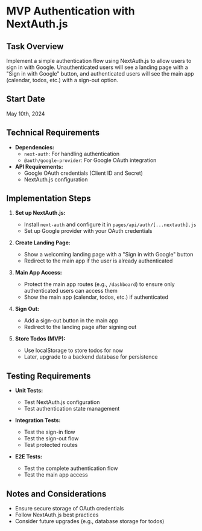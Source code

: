 # MVP Authentication with NextAuth.js

## Task Overview

Implement a simple authentication flow using NextAuth.js to allow users to sign in with Google. Unauthenticated users will see a landing page with a "Sign in with Google" button, and authenticated users will see the main app (calendar, todos, etc.) with a sign-out option.

## Start Date

May 10th, 2024

## Technical Requirements

- **Dependencies:**
  - `next-auth`: For handling authentication
  - `@auth/google-provider`: For Google OAuth integration
- **API Requirements:**
  - Google OAuth credentials (Client ID and Secret)
  - NextAuth.js configuration

## Implementation Steps

1. **Set up NextAuth.js:**

   - Install `next-auth` and configure it in `pages/api/auth/[...nextauth].js`
   - Set up Google provider with your OAuth credentials

2. **Create Landing Page:**

   - Show a welcoming landing page with a "Sign in with Google" button
   - Redirect to the main app if the user is already authenticated

3. **Main App Access:**

   - Protect the main app routes (e.g., `/dashboard`) to ensure only authenticated users can access them
   - Show the main app (calendar, todos, etc.) if authenticated

4. **Sign Out:**

   - Add a sign-out button in the main app
   - Redirect to the landing page after signing out

5. **Store Todos (MVP):**
   - Use localStorage to store todos for now
   - Later, upgrade to a backend database for persistence

## Testing Requirements

- **Unit Tests:**

  - Test NextAuth.js configuration
  - Test authentication state management

- **Integration Tests:**

  - Test the sign-in flow
  - Test the sign-out flow
  - Test protected routes

- **E2E Tests:**
  - Test the complete authentication flow
  - Test the main app access

## Notes and Considerations

- Ensure secure storage of OAuth credentials
- Follow NextAuth.js best practices
- Consider future upgrades (e.g., database storage for todos)
